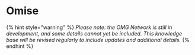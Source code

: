 # Omise

{% hint style="warning" %}
_Please note: the OMG Network is still in development, and some details cannot yet be included. This knowledge base will be revised regularly to include updates and additional details._
{% endhint %}

#### 

